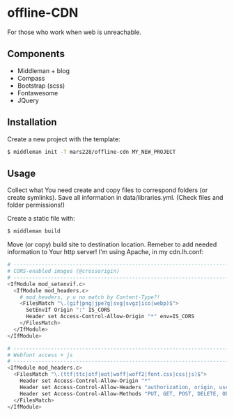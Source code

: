 # offline-CDN
For those who work when web is unreachable.

## Components

- Middleman + blog
- Compass
- Bootstrap (scss)
- Fontawesome
- JQuery

## Installation

Create a new project with the template:

```bash
$ middleman init -T mars228/offline-cdn MY_NEW_PROJECT
```

## Usage

Collect what You need create and copy files to correspond folders (or create symlinks). Save all information in data/libraries.yml. (Check files and folder permissions!)

Create a static file with:

```bash
$ middleman build
```

Move (or copy) build site to destination location. Remeber to add needed information to Your http server! I'm using Apache, in my cdn.lh.conf:

```bash
# ----------------------------------------------------------------------
# CORS-enabled images (@crossorigin)
# ----------------------------------------------------------------------
<IfModule mod_setenvif.c>
  <IfModule mod_headers.c>
    # mod_headers, y u no match by Content-Type?!
    <FilesMatch "\.(gif|png|jpe?g|svg|svgz|ico|webp)$">
      SetEnvIf Origin ":" IS_CORS
      Header set Access-Control-Allow-Origin "*" env=IS_CORS
    </FilesMatch>
  </IfModule>
</IfModule>

# ----------------------------------------------------------------------
# Webfont access + js
# ----------------------------------------------------------------------
<IfModule mod_headers.c>
  <FilesMatch "\.(ttf|ttc|otf|eot|woff|woff2|font.css|css|js)$">
    Header set Access-Control-Allow-Origin "*"
    Header set Access-Control-Allow-Headers "authorization, origin, user-token, x-requested-with, content-type"
    Header set Access-Control-Allow-Methods "PUT, GET, POST, DELETE, OPTIONS"
  </FilesMatch>
</IfModule>
```
